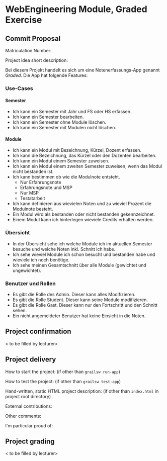# WebEngineering Module, Graded Exercise

## Commit Proposal

Matriculation Number: <to be filled by student>

Project idea short description: 

Bei diesem Projekt handelt es sich um eine Notenerfassungs-App genannt *Graded*.
Die App hat folgende Features:

### Use-Cases
#### Semester
- Ich kann ein Semester mit Jahr und FS oder HS erfassen.
- Ich kann ein Semester bearbeiten.
- Ich kann ein Semester ohne Module löschen.
- Ich kann ein Semester mit Modulen nicht löschen.
#### Module
- Ich kann ein Modul mit Bezeichnung, Kürzel, Dozent erfassen.
- Ich kann die Bezeichnung, das Kürzel oder den Dozenten bearbeiten.
- Ich kann ein Modul einem Semester zuweisen.
- Ich kann ein Modul einem zweiten Semester zuweisen, wenn das Modul nicht bestanden ist.
- Ich kann bestimmen ob wie die Modulnote entsteht.
  - Nur Erfahrungsnote
  - Erfahrungsnote und MSP
  - Nur MSP
  - Testatarbeit
- Ich kann definieren aus wievielen Noten und zu wieviel Prozent die Modulnote besteht.
- Ein Modul wird als bestanden oder nicht bestanden gekennzeichnet.
- Einem Modul kann ich hinterlegen wieviele Credits erhalten werden.
### Übersicht
- In der Übersicht sehe ich welche Module ich im aktuellen Semester besuche und welche Noten inkl. Schnitt ich habe.
- Ich sehe wieviel Module ich schon besucht und bestanden habe und wieviele ich noch benötige.
- Ich sehe meinen Gesamtschnitt über alle Module (gewichtet und ungewichtet).
### Benutzer und Rollen
- Es gibt die Rolle des Admin. Dieser kann alles Modifizieren.
- Es gibt die Rolle Student. Dieser kann seine Module modifizieren.
- Es gibt die Rolle Gast. Dieser kann nur den Fortschritt und den Schnitt sehen.
- Ein nicht angemeldeter Benutzer hat keine Einsicht in die Noten.

## Project confirmation

< to be filled by lecturer>


## Project delivery <to be filled by student>

How to start the project: (if other than `grailsw run-app`)

How to test the project:  (if other than `grailsw test-app`)

Hand-written, static HTML 
project description:      (if other than `index.html` in project root directory)

External contributions:

Other comments: 

I'm particular proud of:


## Project grading 

< to be filled by lecturer>
